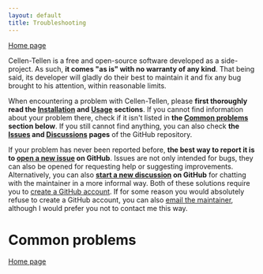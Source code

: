 ```yaml
---
layout: default
title: Troubleshooting
---
```


[Home page](index.markdown)

Cellen-Tellen is a free and open-source software developed as a side-project.
As such, **it comes "as is" with no warranty of any kind**. That being said, 
its developer will gladly do their best to maintain it and fix any bug brought 
to his attention, within reasonable limits.

When encountering a problem with Cellen-Tellen, please **first thoroughly read 
the [Installation](installation.markdown) and [Usage](usage.markdown) 
sections**. If you cannot find information about your problem there, check if 
it isn't listed in **the [Common problems](#common-problems) section below**. 
If you still cannot find anything, you can also check **the 
[Issues](https://github.com/WeisLeDocto/Cellen-Tellen/issues) and 
[Discussions](https://github.com/WeisLeDocto/Cellen-Tellen/discussions) pages**
of the GitHub repository.

If your problem has never been reported before, **the best way to report it is
to [open a new issue](https://github.com/WeisLeDocto/Cellen-Tellen/issues/new) 
on GitHub**. Issues are not only intended for bugs, they can also be opened for
requesting help or suggesting improvements. Alternatively, you can also 
**[start a new discussion](https://github.com/WeisLeDocto/Cellen-Tellen/discussions/new/choose)
on GitHub** for chatting with the maintainer in a more informal way. Both of 
these solutions require you to 
[create a GitHub account](https://github.com/join). If for some reason you 
would absolutely refuse to create a GitHub account, you can also 
<a href="mailto:antoine.weisrock@gmail.com">email the maintainer</a>, although
I would prefer you not to contact me this way.

# Common problems



[Home page](index.markdown)
